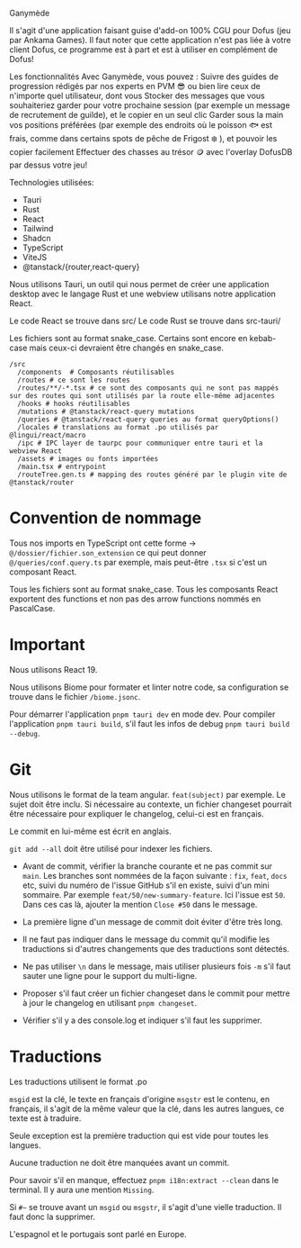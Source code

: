 Ganymède

Il s'agit d'une application faisant guise d'add-on 100% CGU pour Dofus (jeu par Ankama Games). Il faut noter que cette application n'est pas liée à votre client Dofus, ce programme est à part et est à utiliser en complément de Dofus!

Les fonctionnalités
Avec Ganymède, vous pouvez :
Suivre des guides de progression rédigés par nos experts en PVM 😎 ou bien lire ceux de n'importe quel utilisateur, dont vous
Stocker des messages que vous souhaiteriez garder pour votre prochaine session (par exemple un message de recrutement de guilde), et le copier en un seul clic
Garder sous la main vos positions préférées (par exemple des endroits où le poisson 🐟  est frais, comme dans certains spots de pêche de Frigost ❄️ ), et pouvoir les copier facilement
Effectuer des chasses au trésor 🪙 avec l'overlay DofusDB par dessus votre jeu!


Technologies utilisées:

- Tauri
- Rust
- React
- Tailwind
- Shadcn
- TypeScript
- ViteJS
- @tanstack/{router,react-query}

Nous utilisons Tauri, un outil qui nous permet de créer une application desktop avec le langage Rust et une webview utilisans notre application React.

Le code React se trouve dans src/
Le code Rust se trouve dans src-tauri/

Les fichiers sont au format snake_case. Certains sont encore en kebab-case mais ceux-ci devraient être changés en snake_case.

```
/src
  /components  # Composants réutilisables
  /routes # ce sont les routes
  /routes/**/-*.tsx # ce sont des composants qui ne sont pas mappés sur des routes qui sont utilisés par la route elle-même adjacentes
  /hooks # hooks réutilisables
  /mutations # @tanstack/react-query mutations
  /queries # @tanstack/react-query queries au format queryOptions()
  /locales # translations au format .po utilisés par @lingui/react/macro
  /ipc # IPC layer de taurpc pour communiquer entre tauri et la webview React
  /assets # images ou fonts importées
  /main.tsx # entrypoint
  /routeTree.gen.ts # mapping des routes généré par le plugin vite de @tanstack/router
```

# Convention de nommage

Tous nos imports en TypeScript ont cette forme -> `@/dossier/fichier.son_extension` ce qui peut donner `@/queries/conf.query.ts` par exemple, mais peut-être `.tsx` si c'est un composant React.

Tous les fichiers sont au format snake_case.
Tous les composants React exportent des functions et non pas des arrow functions nommés en PascalCase.

# Important

Nous utilisons React 19.

Nous utilisons Biome pour formater et linter notre code, sa configuration se trouve dans le fichier `/biome.jsonc`.

Pour démarrer l'application `pnpm tauri dev` en mode dev. Pour compiler l'application `pnpm tauri build`, s'il faut les infos de debug `pnpm tauri build --debug`.

# Git

Nous utilisons le format de la team angular. `feat(subject)` par exemple. Le sujet doit être inclu. Si nécessaire au contexte, un fichier changeset pourrait être nécessaire pour expliquer le changelog, celui-ci est en français.

Le commit en lui-même est écrit en anglais.

`git add --all` doit être utilisé pour indexer les fichiers.

- Avant de commit, vérifier la branche courante et ne pas commit sur `main`. Les branches sont nommées de la façon suivante : `fix`, `feat`, `docs` etc, suivi du numéro de l'issue GitHub s'il en existe, suivi d'un mini sommaire. Par exemple `feat/50/new-summary-feature`. Ici l'issue est `50`. Dans ces cas là, ajouter la mention `Close #50` dans le message.

- La première ligne d'un message de commit doit éviter d'être très long.

- Il ne faut pas indiquer dans le message du commit qu'il modifie les traductions si d'autres changements que des traductions sont détectés.

- Ne pas utiliser `\n` dans le message, mais utiliser plusieurs fois `-m` s'il faut sauter une ligne pour le support du multi-ligne.

- Proposer s'il faut créer un fichier changeset dans le commit pour mettre à jour le changelog en utilisant `pnpm changeset`.

- Vérifier s'il y a des console.log et indiquer s'il faut les supprimer.

# Traductions

Les traductions utilisent le format .po

`msgid` est la clé, le texte en français d'origine
`msgstr` est le contenu, en français, il s'agit de la même valeur que la clé, dans les autres langues, ce texte est à traduire.

Seule exception est la première traduction qui est vide pour toutes les langues.

Aucune traduction ne doit être manquées avant un commit.

Pour savoir s'il en manque, effectuez `pnpm i18n:extract --clean` dans le terminal. Il y aura une mention `Missing`.

Si `#~` se trouve avant un `msgid` ou `msgstr`, il s'agit d'une vielle traduction. Il faut donc la supprimer.

L'espagnol et le portugais sont parlé en Europe.

